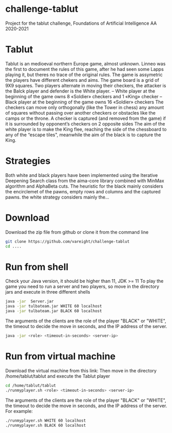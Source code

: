 # challenge-tablut
Project for the tablut challenge, Foundations of Artificial Intelligence AA 2020-2021

# Tablut 

Tablut is an medioeval northern Europe game, almost unknown. Linneo was the first to document the rules of this game, after he had seen some Lapps playing it, but theres no trace of the original rules.
The game is assymetric the players have different chekers and aims. The game board is a grid of 9X9 squares. Two players alternate in moving their checkers, the attacker is the Balck player and defender is the White player.
– White player at the beginning of the game owns 8 «Soldier» checkers and 1 «King» checker
– Black player at the beginning of the game owns 16 «Soldier» checkers
The checkers can move only orthogonally (like the Tower in chess) any amount of squares without passing over another checkers or obstacles like the camps or the throne.
A checker is captured (and removed from the game) if it is surrounded by opponent’s checkers on 2 opposite sides
The aim of the white player is to make the King flee, reaching the side of the chessboard  to any of the “escape tiles", meanwhile the aim of the black is to capture the King.

# Strategies

Both white and black players have been implemented using  the Iterative Deepening Search  class from the aima-core library combined with MinMax algorithm and AlphaBeta cuts. The heuristic for the black mainly considers the encirclemet of  the pawns, empty rows and columns and the captured pawns. the white strategy considers mainly the...

# Download

Download the zip file from github or clone it from the command line

```bash
git clone https://github.com/vareight/challenge-tablut
cd ....
```

# Run from shell

Check your Java version, it should be higher than 11, JDK >= 11
To play the game you need to run a server and two players, so move in the directory jars and execute in three different shells

```bash
java -jar  Server.jar
java -jar tulbateam.jar WHITE 60 localhost
java -jar tulbateam.jar BLACK 60 localhost
```
The arguments of the clients are the role of the player "BLACK" or "WHITE", the timeout to decide the move in seconds, and the IP address of the server. 

```bash
java -jar <role> <timeout-in-seconds> <server-ip> 
```

# Run from virtual machine 

Download the virtual machine from this link: 
Then move in the directory /home/tablut/tablut and execute the Tablut player

```bash
cd /home/tablut/tablut 
./runmyplayer.sh <role> <timeout-in-seconds> <server-ip> 
```

The arguments of the clients are the role of the player "BLACK" or "WHITE", the timeout to decide the move in seconds, and the IP address of the server. For example:

```bash
./runmyplayer.sh WHITE 60 localhost
./runmyplayer.sh BLACK 60 localhost
```
